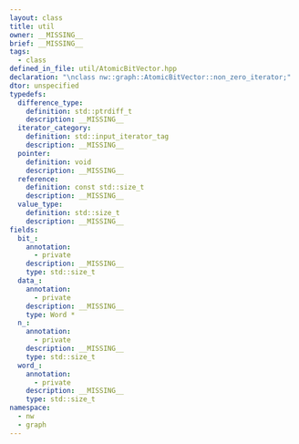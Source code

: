 ```yaml
---
layout: class
title: util
owner: __MISSING__
brief: __MISSING__
tags:
  - class
defined_in_file: util/AtomicBitVector.hpp
declaration: "\nclass nw::graph::AtomicBitVector::non_zero_iterator;"
dtor: unspecified
typedefs:
  difference_type:
    definition: std::ptrdiff_t
    description: __MISSING__
  iterator_category:
    definition: std::input_iterator_tag
    description: __MISSING__
  pointer:
    definition: void
    description: __MISSING__
  reference:
    definition: const std::size_t
    description: __MISSING__
  value_type:
    definition: std::size_t
    description: __MISSING__
fields:
  bit_:
    annotation:
      - private
    description: __MISSING__
    type: std::size_t
  data_:
    annotation:
      - private
    description: __MISSING__
    type: Word *
  n_:
    annotation:
      - private
    description: __MISSING__
    type: std::size_t
  word_:
    annotation:
      - private
    description: __MISSING__
    type: std::size_t
namespace:
  - nw
  - graph
---
```

